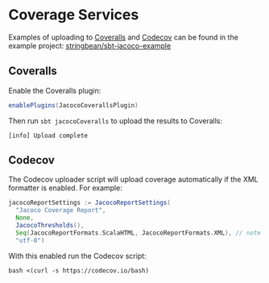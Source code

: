 # Coverage Services

Examples of uploading to [Coveralls](https://coveralls.io/) and [Codecov](https://codecov.io/gh) can be found in the
example project: [stringbean/sbt-jacoco-example](https://github.com/stringbean/sbt-jacoco-example)

## Coveralls

Enable the Coveralls plugin:

```scala
enablePlugins(JacocoCoverallsPlugin)
```

Then run `sbt jacocoCoveralls` to upload the results to Coveralls:

```
[info] Upload complete
```

<!-- TODO extra config -->

## Codecov

The Codecov uploader script will upload coverage automatically if the XML formatter is enabled. For example:

```scala
jacocoReportSettings := JacocoReportSettings(
  "Jacoco Coverage Report",
  None,
  JacocoThresholds(),
  Seq(JacocoReportFormats.ScalaHTML, JacocoReportFormats.XML), // note XML formatter
  "utf-8")
```

With this enabled run the Codecov script:

```shell
bash <(curl -s https://codecov.io/bash)
```
